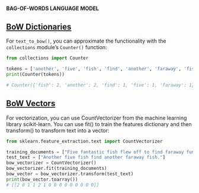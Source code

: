 #### BAG-OF-WORDS LANGUAGE MODEL
## [BoW Dictionaries](https://www.codecademy.com/paths/build-chatbots-with-python/tracks/retrieval-based-chatbots/modules/language-and-topic-modeling-chatbots/lessons/language-model-bag-of-words/exercises/bow-dictionaries)
For `text_to_bow()`, you can approximate the functionality with the `collections` module’s `Counter()` function:
```py
from collections import Counter

tokens = ['another', 'five', 'fish', 'find', 'another', 'faraway', 'fish']
print(Counter(tokens))

# Counter({'fish': 2, 'another': 2, 'find': 1, 'five': 1, 'faraway': 1})
```
## [BoW Vectors](https://www.codecademy.com/paths/build-chatbots-with-python/tracks/retrieval-based-chatbots/modules/language-and-topic-modeling-chatbots/lessons/language-model-bag-of-words/exercises/bow-vectors-i)
For vectorization, you can use CountVectorizer from the machine learning library scikit-learn. You can use fit() to train the features dictionary and then transform() to transform text into a vector:
```py
from sklearn.feature_extraction.text import CountVectorizer

training_documents = ["Five fantastic fish flew off to find faraway functions.", "Maybe find another five fantastic fish?", "Find my fish with a function please!"]
test_text = ["Another five fish find another faraway fish."]
bow_vectorizer = CountVectorizer()
bow_vectorizer.fit(training_documents)
bow_vector = bow_vectorizer.transform(test_text)
print(bow_vector.toarray())
# [[2 0 1 1 2 1 0 0 0 0 0 0 0 0 0]]
```
